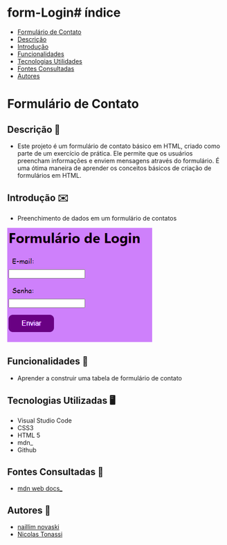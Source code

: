 # form-Login# índice
 
* [Formulário de Contato](#form-contato)
* [Descrição](#descrição)
* [Introdução](#introdução)
* [Funcionalidades](#funcionalidades)
* [Tecnologias Utilidades](#tecnologias-utilizadas)
* [Fontes Consultadas](#fontes-consultadas)
* [Autores](#autores)
 
# Formulário de Contato
 
## Descrição 📖
- Este projeto é um formulário de contato básico em HTML, criado como parte de um exercício de prática. Ele permite que os usuários preencham informações e enviem mensagens através do formulário. É uma ótima maneira de aprender os conceitos básicos de criação de formulários em HTML.
 
## Introdução ✉️
- Preenchimento de dados em um formulário de contatos  


![](imagem.png)
 
## Funcionalidades 🧠
- Aprender a construir uma tabela de formulário de contato
 
## Tecnologias Utilizadas 🖥️
- Visual Studio Code
- CSS3
- HTML 5
- mdn_
- Github
 
## Fontes Consultadas 🔗
- [mdn web docs_](https://developer.mozilla.org)
 
## Autores 👥
- [naillim novaski](https://github.com/naillimnovaski)
- [Nicolas Tonassi](https://github.com/nicolas-tonassi)

